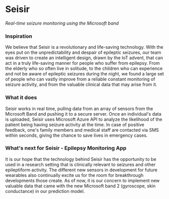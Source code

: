 # Seisir
*Real-time seizure monitoring using the Microsoft band*

### Inspiration
We believe that Seisir is a revolutionary and life-saving technology. With the eyes put on the unpredictability and despair of epileptic seizures, our team  was driven to create an intelligent design, drawn by the IoT advent, that can act in a truly life-saving manner for people who suffer from epilepsy. From the elderly who so often live in solitude, to the children who can experience and not be aware of epileptic seizures during the night, we found a large set of people who can vastly improve from a reliable constant monitoring of seizure activity, and from the valuable clinical data that may arise from it.

### What it does
Seisir works in real time, pulling data from an array of sensors from the Microsoft Band and pushing it to a secure server. Once an individual's data is uploaded, Seisir uses Microsoft Azure API to analyze the likelihood of the patient being having seizure activity at the time. In case of positive feedback, one's family members and medical staff are contacted via SMS within seconds, giving the chance to save lives in emergency cases.

### What's next for Seisir - Epilepsy Monitoring App
It is our hope that the technology behind Seisir has the opportunity to be used in a research setting that is clinically relevant to seizures and other epileptiform activity. The different new sensors in development for future wearables also continually excite us for the room for breakthrough developments those create. As of now, it is our concern to implement new valuable data that came with the new Microsoft band 2 (gyroscope, skin conductance) in our prediction model.
